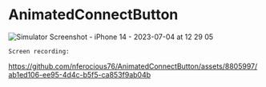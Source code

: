 # AnimatedConnectButton

![Simulator Screenshot - iPhone 14 - 2023-07-04 at 12 29 05](https://github.com/nferocious76/AnimatedConnectButton/assets/8805997/33cebdf3-579d-40d8-bb27-0a45ade7828b)

`Screen recording:`

https://github.com/nferocious76/AnimatedConnectButton/assets/8805997/ab1ed106-ee95-4d4c-b5f5-ca853f9ab04b

